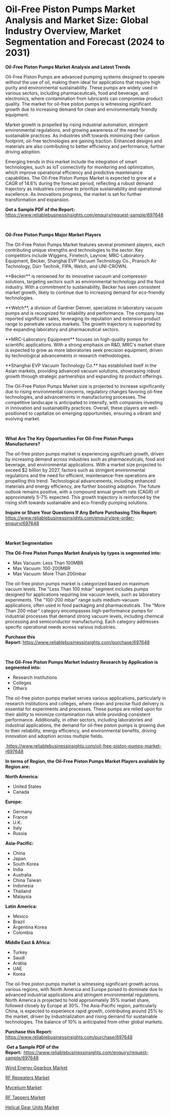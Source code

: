 <p><h1>Oil-Free Piston Pumps Market Analysis and Market Size: Global Industry Overview, Market Segmentation and Forecast (2024 to 2031)</h1></p><p><strong>Oil-Free Piston Pumps Market Analysis and Latest Trends</strong></p>
<p><p>Oil-Free Piston Pumps are advanced pumping systems designed to operate without the use of oil, making them ideal for applications that require high purity and environmental sustainability. These pumps are widely used in various sectors, including pharmaceuticals, food and beverage, and electronics, where contamination from lubricants can compromise product quality. The market for oil-free piston pumps is witnessing significant growth due to increasing demand for clean and environmentally friendly equipment.</p><p>Market growth is propelled by rising industrial automation, stringent environmental regulations, and growing awareness of the need for sustainable practices. As industries shift towards minimizing their carbon footprint, oil-free technologies are gaining traction. Enhanced designs and materials are also contributing to better efficiency and performance, further driving adoption. </p><p>Emerging trends in this market include the integration of smart technologies, such as IoT connectivity for monitoring and optimization, which improve operational efficiency and predictive maintenance capabilities. The Oil-Free Piston Pumps Market is expected to grow at a CAGR of 14.6% during the forecast period, reflecting a robust demand trajectory as industries continue to prioritize sustainability and operational excellence. As innovations progress, the market is set for further transformation and expansion.</p></p>
<p><strong>Get a Sample PDF of the Report:&nbsp;</strong> <a href="https://www.reliablebusinessinsights.com/enquiry/request-sample/697648?utm_campaign=102&utm_medium=2&utm_source=Github&utm_content=ia&utm_term=29092024&utm_id=oil-free-piston-pumps">https://www.reliablebusinessinsights.com/enquiry/request-sample/697648</a></p>
<p>&nbsp;</p>
<p><strong>Oil-Free Piston Pumps Major Market Players</strong></p>
<p><p>The Oil-Free Piston Pumps Market features several prominent players, each contributing unique strengths and technologies to the sector. Key competitors include Wiggens, Finetech, Laynow, MRC-Laboratory Equipment, Becker, Shanghai EVP Vacuum Technology Co., Pransch Air Technology, Dürr Technik, FIPA, Welch, and UNI-CROWN.</p><p>**Becker** is renowned for its innovative vacuum and compressor solutions, targeting sectors such as environmental technology and the food industry. With a commitment to sustainability, Becker has seen consistent market growth, likely to continue due to increasing demand for eco-friendly technologies.</p><p>**Welch**, a division of Gardner Denver, specializes in laboratory vacuum pumps and is recognized for reliability and performance. The company has reported significant sales, leveraging its reputation and extensive product range to penetrate various markets. The growth trajectory is supported by the expanding laboratory and pharmaceutical sectors.</p><p>**MRC-Laboratory Equipment** focuses on high-quality pumps for scientific applications. With a strong emphasis on R&D, MRC's market share is expected to grow as more laboratories seek precision equipment, driven by technological advancements in research methodologies.</p><p>**Shanghai EVP Vacuum Technology Co.** has established itself in the Asian markets, providing advanced vacuum solutions, showcasing robust growth through strategic partnerships and expanding its product offerings. </p><p>The Oil-Free Piston Pumps Market size is projected to increase significantly due to rising environmental concerns, regulatory changes favoring oil-free technologies, and advancements in manufacturing processes. The competitive landscape is anticipated to intensify, with companies investing in innovation and sustainability practices. Overall, these players are well-positioned to capitalize on emerging opportunities, ensuring a vibrant and evolving market.</p></p>
<p>&nbsp;</p>
<p><strong>What Are The Key Opportunities For Oil-Free Piston Pumps Manufacturers?</strong></p>
<p><p>The oil-free piston pumps market is experiencing significant growth, driven by increasing demand across industries such as pharmaceuticals, food and beverage, and environmental applications. With a market size projected to exceed $2 billion by 2027, factors such as stringent environmental regulations and the need for efficient, maintenance-free operations are propelling this trend. Technological advancements, including enhanced materials and energy efficiency, are further boosting adoption. The future outlook remains positive, with a compound annual growth rate (CAGR) of approximately 5-7% expected. This growth trajectory is reinforced by the rising shift towards sustainable and eco-friendly pumping solutions.</p></p>
<p><strong>Inquire or Share Your Questions If Any Before Purchasing This Report:</strong> <a href="https://www.reliablebusinessinsights.com/enquiry/pre-order-enquiry/697648?utm_campaign=102&utm_medium=2&utm_source=Github&utm_content=ia&utm_term=29092024&utm_id=oil-free-piston-pumps">https://www.reliablebusinessinsights.com/enquiry/pre-order-enquiry/697648</a></p>
<p>&nbsp;</p>
<p><strong>Market Segmentation</strong></p>
<p><strong>The Oil-Free Piston Pumps Market Analysis by types is segmented into:</strong></p>
<p><ul><li>Max Vacuum: Less Than 100MBR</li><li>Max Vacuum: 100-200MBR</li><li>Max Vacuum: More Than 200mbar</li></ul></p>
<p><p>The oil-free piston pumps market is categorized based on maximum vacuum levels. The "Less Than 100 mbar" segment includes pumps designed for applications requiring low vacuum levels, such as laboratory experiments. The "100-200 mbar" range suits medium-vacuum applications, often used in food packaging and pharmaceuticals. The "More Than 200 mbar" category encompasses high-performance pumps for industrial processes that demand strong vacuum levels, including chemical processing and semiconductor manufacturing. Each category addresses specific operational needs across various industries.</p></p>
<p><strong>Purchase this Report:&nbsp;</strong><a href="https://www.reliablebusinessinsights.com/purchase/697648?utm_campaign=102&utm_medium=2&utm_source=Github&utm_content=ia&utm_term=29092024&utm_id=oil-free-piston-pumps">https://www.reliablebusinessinsights.com/purchase/697648</a></p>
<p>&nbsp;</p>
<p><strong>The Oil-Free Piston Pumps Market Industry Research by Application is segmented into:</strong></p>
<p><ul><li>Research Institutions</li><li>Colleges</li><li>Others</li></ul></p>
<p><p>The oil-free piston pumps market serves various applications, particularly in research institutions and colleges, where clean and precise fluid delivery is essential for experiments and processes. These pumps are relied upon for their ability to minimize contamination risk while providing consistent performance. Additionally, in other sectors, including laboratories and industrial applications, the demand for oil-free piston pumps is growing due to their reliability, energy efficiency, and environmental benefits, driving innovation and adoption across multiple fields.</p></p>
<p><a href="https://www.reliablebusinessinsights.com/oil-free-piston-pumps-market-r697648?utm_campaign=102&utm_medium=2&utm_source=Github&utm_content=ia&utm_term=29092024&utm_id=oil-free-piston-pumps">&nbsp;https://www.reliablebusinessinsights.com/oil-free-piston-pumps-market-r697648</a></p>
<p><strong>In terms of Region, the Oil-Free Piston Pumps Market Players available by Region are:</strong></p>
<p>
    <p> <strong> North America: </strong>
        <ul>
            <li>United States</li>
            <li>Canada</li>
        </ul>
        </p> 
    <p> <strong> Europe: </strong>
        <ul>
            <li>Germany</li>
            <li>France</li>
            <li>U.K.</li>
            <li>Italy</li>
            <li>Russia</li>
        </ul>
        </p> 
    <p> <strong> Asia-Pacific: </strong>
        <ul>
            <li>China</li>
            <li>Japan</li>
            <li>South Korea</li>
            <li>India</li>
            <li>Australia</li>
            <li>China Taiwan</li>
            <li>Indonesia</li>
            <li>Thailand</li>
            <li>Malaysia</li>
        </ul>
        </p> 
    <p> <strong> Latin America: </strong>
        <ul>
            <li>Mexico</li>
            <li>Brazil</li>
            <li>Argentina Korea</li>
            <li>Colombia</li>
        </ul>
        </p> 
    <p> <strong> Middle East & Africa: </strong>
        <ul>
            <li>Turkey</li>
            <li>Saudi</li>
            <li>Arabia</li>
            <li>UAE</li>
            <li>Korea</li>
        </ul>
    </p>
    </p>
<p><p>The oil-free piston pumps market is witnessing significant growth across various regions, with North America and Europe poised to dominate due to advanced industrial applications and stringent environmental regulations. North America is projected to hold approximately 35% market share, followed closely by Europe at 30%. The Asia-Pacific region, particularly China, is expected to experience rapid growth, contributing around 25% to the market, driven by industrialization and rising demand for sustainable technologies. The balance of 10% is anticipated from other global markets.</p></p>
<p><strong>Purchase this Report: </strong><a href="https://www.reliablebusinessinsights.com/purchase/697648?utm_campaign=102&utm_medium=2&utm_source=Github&utm_content=ia&utm_term=29092024&utm_id=oil-free-piston-pumps">https://www.reliablebusinessinsights.com/purchase/697648</a></p>
<p>&nbsp;<strong>Get a Sample PDF of the Report:&nbsp;&nbsp;</strong><a href="https://www.reliablebusinessinsights.com/enquiry/request-sample/697648?utm_campaign=102&utm_medium=2&utm_source=Github&utm_content=ia&utm_term=29092024&utm_id=oil-free-piston-pumps">https://www.reliablebusinessinsights.com/enquiry/request-sample/697648</a></p>
<p><strong></strong></p>
<p><p><a href="https://github.com/HeatherFernandez476/Market-Research-Report-List-1/blob/main/wind-energy-gearbox-market.md?utm_campaign=102&utm_medium=2&utm_source=Github&utm_content=ia&utm_term=29092024&utm_id=oil-free-piston-pumps">Wind Energy Gearbox Market</a></p><p><a href="https://issuu.com/reportprime-2/docs/rf-repeaters-market-size-2030.pptx_71f9704e95daac?utm_campaign=102&utm_medium=2&utm_source=Github&utm_content=ia&utm_term=29092024&utm_id=oil-free-piston-pumps">RF Repeaters Market</a></p><p><a href="https://www.linkedin.com/pulse/mycelium-market-size-share-trends-analysis-report-product-powdercapsulestabletsothers-mdxsc?utm_campaign=102&utm_medium=2&utm_source=Github&utm_content=ia&utm_term=29092024&utm_id=oil-free-piston-pumps">Mycelium Market</a></p><p><a href="https://issuu.com/reportprime-2/docs/rf-tappers-market-size-2030.pptx_998791a6ec4d66?utm_campaign=102&utm_medium=2&utm_source=Github&utm_content=ia&utm_term=29092024&utm_id=oil-free-piston-pumps">RF Tappers Market</a></p><p><a href="https://github.com/kathiestrine5ty/Market-Research-Report-List-1/blob/main/helical-gear-units-market.md?utm_campaign=102&utm_medium=2&utm_source=Github&utm_content=ia&utm_term=29092024&utm_id=oil-free-piston-pumps">Helical Gear Units Market</a></p></p>